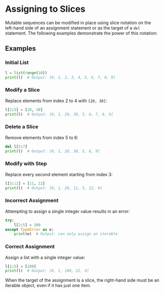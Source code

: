 # Assigning to Slices

Mutable sequences can be modified in place using slice notation on the left-hand side of an assignment statement or as the target of a `del` statement. The following examples demonstrate the power of this notation:

## Examples

### Initial List
```python
l = list(range(10))
print(l)  # Output: [0, 1, 2, 3, 4, 5, 6, 7, 8, 9]
```

### Modify a Slice
Replace elements from index 2 to 4 with `[20, 30]`:
```python
l[2:5] = [20, 30]
print(l)  # Output: [0, 1, 20, 30, 5, 6, 7, 8, 9]
```

### Delete a Slice
Remove elements from index 5 to 6:
```python
del l[5:7]
print(l)  # Output: [0, 1, 20, 30, 5, 8, 9]
```

### Modify with Step
Replace every second element starting from index 3:
```python
l[3::2] = [11, 22]
print(l)  # Output: [0, 1, 20, 11, 5, 22, 9]
```

### Incorrect Assignment
Attempting to assign a single integer value results in an error:
```python
try:
    l[2:5] = 100
except TypeError as e:
    print(e)  # Output: can only assign an iterable
```

### Correct Assignment
Assign a list with a single integer value:
```python
l[2:5] = [100]
print(l)  # Output: [0, 1, 100, 22, 9]
```

When the target of the assignment is a slice, the right-hand side must be an iterable object, even if it has just one item.